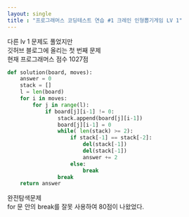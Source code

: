 ```yaml
---
layout: single
title : "프로그래머스 코딩테스트 연습 #1 크레인 인형뽑기게임 LV 1"
---
```



다른 lv 1 문제도 풀었지만  
깃허브 블로그에 올리는 첫 번째 문제  
현재 프로그래머스 점수 1027점  

```python
def solution(board, moves):
    answer = 0
    stack = []
    l = len(board)
    for i in moves:
        for j in range(l):
            if board[j][i-1] != 0:
                stack.append(board[j][i-1])
                board[j][i-1] = 0
                while( len(stack) >= 2):
                    if stack[-1] == stack[-2]:
                        del(stack[-1])
                        del(stack[-1])
                        answer += 2
                    else:
                        break
                break
    return answer
```

완전탐색문제  
for 문 안의 break를 잘못 사용하여 80점이 나왔었다.
